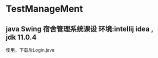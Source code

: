 # TestManageMent
java Swing 宿舍管理系统课设
环境:intellij idea ,  
     jdk 11.0.4
-------------------
使用，下载后Login.java
